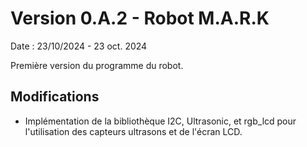 # Version 0.A.2 - Robot M.A.R.K

Date : 23/10/2024 - 23 oct. 2024<br />

Première version du programme du robot.

## Modifications

- Implémentation de la bibliothèque I2C, Ultrasonic, et rgb_lcd pour l'utilisation des capteurs ultrasons et de l'écran LCD.
